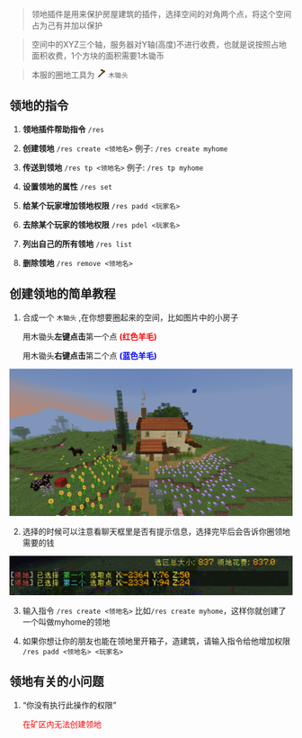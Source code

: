 > 领地插件是用来保护房屋建筑的插件，选择空间的对角两个点，将这个空间占为己有并加以保护

> 空间中的XYZ三个轴，服务器对Y轴(高度)不进行收费，也就是说按照占地面积收费，1个方块的面积需要1木锄币

> 本服的圈地工具为 ![](pics/wooden_hoe.png) `木锄头` 
## 领地的指令
1. **领地插件帮助指令** `/res`

2. **创建领地** `/res create <领地名>` 例子: `/res create myhome`

3. **传送到领地** `/res tp <领地名>` 例子: `/res tp myhome`

4. **设置领地的属性** `/res set`

5. **给某个玩家增加领地权限** `/res padd <玩家名>`

6. **去除某个玩家的领地权限** `/res pdel <玩家名>`

7. **列出自己的所有领地** `/res list`

8. **删除领地** `/res remove <领地名>`

## 创建领地的简单教程

1. 合成一个 `木锄头` ,在你想要圈起来的空间，比如图片中的小房子

    用木锄头**左键点击**第一个点 **<font color=red>(红色羊毛)</font>**

    用木锄头**右键点击**第二个点 **<font color=blue>(蓝色羊毛)</font>**

![](pics/resselect.png)

2. 选择的时候可以注意看聊天框里是否有提示信息，选择完毕后会告诉你圈领地需要的钱

![](pics/rescreate.png)

3. 输入指令 `/res create <领地名>` 比如`/res create myhome`，这样你就创建了一个叫做myhome的领地

4. 如果你想让你的朋友也能在领地里开箱子，造建筑，请输入指令给他增加权限 `/res padd <领地名> <玩家名>`

## 领地有关的小问题

1. “你没有执行此操作的权限”

    <font color=red>在矿区内无法创建领地</font>